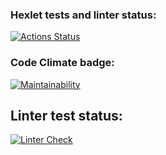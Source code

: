 ### Hexlet tests and linter status:
[![Actions Status](https://github.com/Choolkov/python-project-lvl1/workflows/hexlet-check/badge.svg)](https://github.com/Choolkov/python-project-lvl1/actions)

### Code Climate badge:
[![Maintainability](https://api.codeclimate.com/v1/badges/0f1a870ca6df71036089/maintainability)](https://codeclimate.com/github/Choolkov/python-project-lvl1/maintainability)

## Linter test status:
[![Linter Check](https://github.com/Choolkov/python-project-lvl1/actions/workflows/linter_check.yml/badge.svg)](https://github.com/Choolkov/python-project-lvl1/actions/workflows/linter_check.yml)